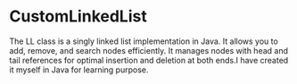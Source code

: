 # CustomLinkedList
The LL class is a singly linked list implementation in Java. It allows you to add, remove, and search nodes efficiently. It manages nodes with head and tail references for optimal insertion and deletion at both ends.I have created it myself in Java for learning purpose.
